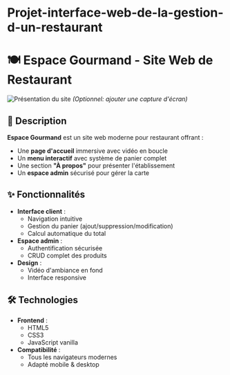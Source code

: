# Projet-interface-web-de-la-gestion-d-un-restaurant
# 🍽️ Espace Gourmand - Site Web de Restaurant

![Présentation du site](lien-vers-gif-ou-image.gif) *(Optionnel: ajouter une capture d'écran)*

## 📝 Description
**Espace Gourmand** est un site web moderne pour restaurant offrant :
- Une **page d'accueil** immersive avec vidéo en boucle
- Un **menu interactif** avec système de panier complet
- Une section **"À propos"** pour présenter l'établissement
- Un **espace admin** sécurisé pour gérer la carte

## ✨ Fonctionnalités
- **Interface client** :
  - Navigation intuitive
  - Gestion du panier (ajout/suppression/modification)
  - Calcul automatique du total
- **Espace admin** :
  - Authentification sécurisée
  - CRUD complet des produits
- **Design** :
  - Vidéo d'ambiance en fond
  - Interface responsive

## 🛠️ Technologies
- **Frontend** :
  - HTML5
  - CSS3
  - JavaScript vanilla
- **Compatibilité** :
  - Tous les navigateurs modernes
  - Adapté mobile & desktop

